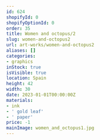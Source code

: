 ```yaml
---
id: 624
shopifyId: 0
shopifyOptionId: 0
order: 35
title: Women and octopus/2
slug: women-and-octopus2
url: art-works/women-and-octopus2
aliases: []
categories:
- graphics
inStock: true
isVisible: true
location: Spain
height: 42
width: 30
date: 2023-01-01T00:00:00Z
materials:
- ink
- ' gold leaf'
- ' paper'
price: -1
mainImage: women_and_octopus1.jpg
---
```

